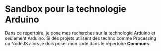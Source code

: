 # Sandbox pour la technologie Arduino #

Dans ce répertoire, je pose mes recherches sur la technologie Arduino et seulement Arduino.
Si des projets utilisent des techno comme Processing ou NodeJS alors je dois poser mon code dans le répertoire **Communs**



